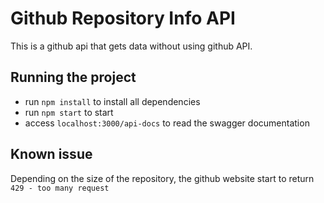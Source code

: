 # Github Repository Info API

This is a github api that gets data without using github API.

## Running the project
- run `npm install` to install all dependencies
- run `npm start` to start
- access `localhost:3000/api-docs` to read the swagger documentation

## Known issue
Depending on the size of the repository, the github website start to return `429 - too many request`